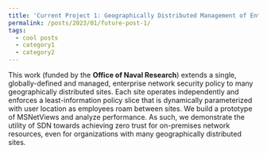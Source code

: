 ```yaml
---
title: 'Current Project 1: Geographically Distributed Management of Enterprise Network Security Policy'
permalink: /posts/2023/01/future-post-1/
tags:
  - cool posts
  - category1
  - category2
---
```


This work (funded by the **Office of Naval Research**) extends a single, globally-defined and managed, enterprise network security policy to many geographically distributed sites. Each site operates independently and enforces a least-information policy slice that is dynamically parameterized with user location as employees roam between sites. We build a prototype of MSNetViews and analyze performance. As such, we demonstrate the utility of SDN towards achieving zero trust for on-premises network resources, even for organizations with many geographically distributed sites.

